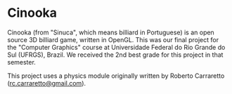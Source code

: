 # Cinooka #

Cinooka (from "Sinuca", which means billiard in Portuguese) is an open source 3D billiard game, written in OpenGL. This was our final project for the "Computer Graphics" course at Universidade Federal do Rio Grande do Sul (UFRGS), Brazil. We received the 2nd best grade for this project in that semester.

This project uses a physics module originally written by Roberto Carraretto (rc.carraretto@gmail.com).